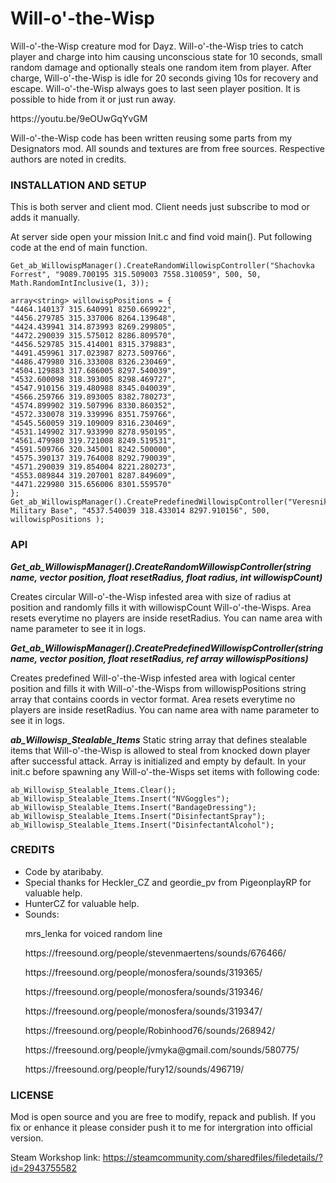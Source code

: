 # Will-o'-the-Wisp
<p>Will-o'-the-Wisp creature mod for Dayz. Will-o'-the-Wisp tries to catch player and charge into him causing unconscious state for 10 seconds, small random damage and optionally steals one random item from player. After charge, Will-o'-the-Wisp is idle for 20 seconds giving 10s for recovery and escape. Will-o'-the-Wisp always goes to last seen player position. It is possible to hide from it or just run away.</p>
<p>https://youtu.be/9eOUwGqYvGM</p>
<p>Will-o'-the-Wisp code has been written reusing some parts from my Designators mod. All sounds and textures are from free sources. Respective authors are noted in credits.</p>

### INSTALLATION AND SETUP
This is both server and client mod. Client needs just subscribe to mod or adds it manually. 

At server side open your mission Init.c and find void main(). Put following code at the end of main function.

```
Get_ab_WillowispManager().CreateRandomWillowispController("Shachovka Forrest", "9089.700195 315.509003 7558.310059", 500, 50, Math.RandomIntInclusive(1, 3));

array<string> willowispPositions = {
"4464.140137 315.640991 8250.669922",
"4456.279785 315.337006 8264.139648",
"4424.439941 314.873993 8269.299805",
"4472.290039 315.575012 8286.809570",
"4456.529785 315.414001 8315.379883",
"4491.459961 317.023987 8273.509766",
"4486.479980 316.333008 8326.230469",
"4504.129883 317.686005 8297.540039",
"4532.600098 318.393005 8298.469727",
"4547.910156 319.480988 8345.040039",
"4566.259766 319.893005 8382.780273",
"4574.899902 319.507996 8330.860352",
"4572.330078 319.339996 8351.759766",
"4545.560059 319.109009 8316.230469",
"4531.149902 317.933990 8278.950195",
"4561.479980 319.721008 8249.519531",
"4591.509766 320.345001 8242.500000",
"4575.390137 319.764008 8292.790039",
"4571.290039 319.854004 8221.280273",
"4553.089844 319.207001 8287.849609",
"4471.229980 315.656006 8301.559570"
};
Get_ab_WillowispManager().CreatePredefinedWillowispController("Veresnik Military Base", "4537.540039 318.433014 8297.910156", 500, willowispPositions );
```

### API
**_Get_ab_WillowispManager().CreateRandomWillowispController(string name, vector position, float resetRadius, float radius, int willowispCount)_**

Creates circular Will-o'-the-Wisp infested area with size of radius at position and randomly fills it with willowispCount Will-o'-the-Wisps. Area resets everytime no players are inside resetRadius. You can name area with name parameter to see it in logs.

**_Get_ab_WillowispManager().CreatePredefinedWillowispController(string name, vector position, float resetRadius, ref array<string> willowispPositions)_**
  
Creates predefined Will-o'-the-Wisp infested area with logical center position and fills it with Will-o'-the-Wisps from willowispPositions string array that contains coords in vector format. Area resets everytime no players are inside resetRadius. You can name area with name parameter to see it in logs.

**_ab_Willowisp_Stealable_Items_**
Static string array that defines stealable items that Will-o'-the-Wisp is allowed to steal from knocked down player after successful attack. Array is initialized and empty by default.
In your init.c before spawning any Will-o'-the-Wisps set items with following code:

```
ab_Willowisp_Stealable_Items.Clear();
ab_Willowisp_Stealable_Items.Insert("NVGoggles");
ab_Willowisp_Stealable_Items.Insert("BandageDressing");
ab_Willowisp_Stealable_Items.Insert("DisinfectantSpray");
ab_Willowisp_Stealable_Items.Insert("DisinfectantAlcohol");
```

### CREDITS
<ul>
  <li>Code by ataribaby.</li>
  <li>Special thanks for Heckler_CZ and geordie_pv from PigeonplayRP for valuable help.</li>
  <li>HunterCZ for valuable help.</li>
  <li>Sounds:
	<p>mrs_lenka for voiced random line</p>
    <p>https://freesound.org/people/stevenmaertens/sounds/676466/</p>
	<p>https://freesound.org/people/monosfera/sounds/319365/</p>
	<p>https://freesound.org/people/monosfera/sounds/319346/</p>
	<p>https://freesound.org/people/monosfera/sounds/319347/</p>
	<p>https://freesound.org/people/Robinhood76/sounds/268942/</p>
	<p>https://freesound.org/people/jvmyka@gmail.com/sounds/580775/</p>
	<p>https://freesound.org/people/fury12/sounds/496719/</p>
  </li>
</ul>

### LICENSE
Mod is open source and you are free to modify, repack and publish. If you fix or enhance it please consider push it to me for intergration into official version.

Steam Workshop link: https://steamcommunity.com/sharedfiles/filedetails/?id=2943755582
